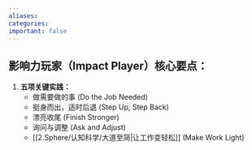 ```yaml
---
aliases: 
categories: 
important: false
---
```

## 影响力玩家（Impact Player）核心要点：


1.  **五项关键实践：**
    *   做需要做的事 (Do the Job Needed)
    *   挺身而出，适时后退 (Step Up, Step Back)
    *   漂亮收尾 (Finish Stronger)
    *   询问与调整 (Ask and Adjust)
    *   [[2.Sphere/认知科学/大道至简|让工作变轻松]] (Make Work Light)
